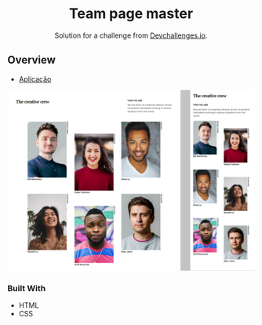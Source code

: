 <!-- Please update value in the {}  -->

<h1 align="center">Team page master</h1>

<div align="center">
   Solution for a challenge from  <a href="http://devchallenges.io" target="_blank">Devchallenges.io</a>.
</div>


## Overview
- [Aplicação](https://miguelfiais.github.io/my-team-page-master/)

![screenshot](https://github.com/miguelfiais/my-team-page-master/blob/main/assets/demo.png)


### Built With


- HTML
- CSS

